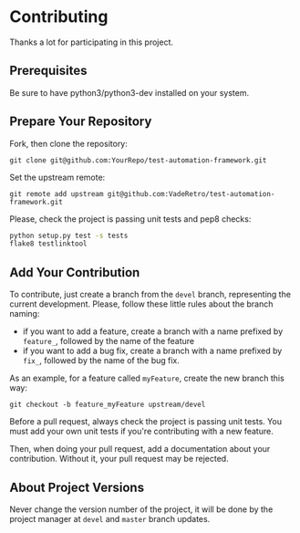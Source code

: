 # Contributing

Thanks a lot for participating in this project.

## Prerequisites

Be sure to have python3/python3-dev installed on your system.

## Prepare Your Repository

Fork, then clone the repository:

	git clone git@github.com:YourRepo/test-automation-framework.git

Set the upstream remote:

	git remote add upstream git@github.com:VadeRetro/test-automation-framework.git

Please, check the project is passing unit tests and pep8 checks:

```bash
python setup.py test -s tests
flake8 testlinktool
```

## Add Your Contribution

To contribute, just create a branch from the `devel` branch, representing the current development. Please, follow these little rules about the branch naming:
* if you want to add a feature, create a branch with a name prefixed by `feature_`, followed by the name of the feature
* if you want to add a bug fix, create a branch with a name prefixed by `fix_`, followed by the name of the bug fix.

As an example, for a feature called `myFeature`, create the new branch this way:

	git checkout -b feature_myFeature upstream/devel

Before a pull request, always check the project is passing unit tests. You must add your own unit tests if you're contributing with a new feature.

Then, when doing your pull request, add a documentation about your contribution. Without it, your pull request may be rejected.

## About Project Versions

Never change the version number of the project, it will be done by the project manager at `devel` and `master` branch updates.